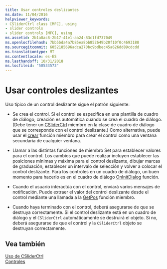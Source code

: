 ```yaml
---
title: Usar controles deslizantes
ms.date: 11/04/2016
helpviewer_keywords:
- CSliderCtrl class [MFC], using
- slider controls
- slider controls [MFC], using
ms.assetid: 2b1a8ac8-2b17-41e1-aa24-83c1fd737049
ms.openlocfilehash: 7bb5bda4a7b85ea8bb852649b20f10f0c4693188
ms.sourcegitcommit: 6052185696adca270bc9bdbec45a626dd89cdcdd
ms.translationtype: MT
ms.contentlocale: es-ES
ms.lasthandoff: 10/31/2018
ms.locfileid: "50533573"
---
```

# <a name="using-slider-controls"></a>Usar controles deslizantes

Uso típico de un control deslizante sigue el patrón siguiente:

- Se crea el control. Si el control se especifica en una plantilla de cuadro de diálogo, creación es automática cuando se crea el cuadro de diálogo. (Debe tener un [CSliderCtrl](../mfc/reference/csliderctrl-class.md) miembro en la clase de cuadro de diálogo que se corresponde con el control deslizante.) Como alternativa, puede usar el [crear](../mfc/reference/csliderctrl-class.md#create) función miembro para crear el control como una ventana secundaria de cualquier ventana.

- Llamar a las distintas funciones de miembro Set para establecer valores para el control. Los cambios que puede realizar incluyen establecer las posiciones mínimas y máxima para el control deslizante, dibujar marcas de graduación, establecer un intervalo de selección y volver a colocar el control deslizante. Para los controles en un cuadro de diálogo, un buen momento para hacerlo es en el cuadro de diálogo [OnInitDialog](../mfc/reference/cdialog-class.md#oninitdialog) función.

- Cuando el usuario interactúa con el control, enviará varios mensajes de notificación. Puede extraer el valor del control deslizante desde el control mediante una llamada a la [GetPos](../mfc/reference/csliderctrl-class.md#getpos) función miembro.

- Cuando haya terminado con el control, deberá asegurarse de que se destruya correctamente. Si el control deslizante está en un cuadro de diálogo y el `CSliderCtrl` automáticamente se destruirá el objeto. Si no, deberá asegurarse de que el control y la `CSliderCtrl` objeto se destruyan correctamente.

## <a name="see-also"></a>Vea también

[Uso de CSliderCtrl](../mfc/using-csliderctrl.md)<br/>
[Controles](../mfc/controls-mfc.md)


